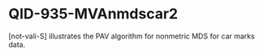 # QID-935-MVAnmdscar2
[not-vali-S]  illustrates the PAV algorithm for nonmetric MDS for car marks data.
